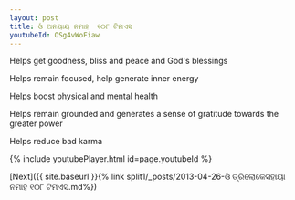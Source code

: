 ```yaml
---
layout: post
title: ଓଁ ଅନୟାୟ ନମାହ  ୧୦୮ ଟିମଏସ
youtubeId: OSg4vWoFiaw
---
```

 
 
Helps get goodness, bliss and peace and God's blessings
 
Helps remain focused, help generate inner energy 
 
Helps boost physical and mental health 
 
Helps remain grounded and generates a sense of gratitude towards the greater power 
 
Helps reduce bad karma
 
 
 
 


{% include youtubePlayer.html id=page.youtubeId %}
 
[Next]({{ site.baseurl }}{% link  split1/_posts/2013-04-26-ଓଁ ତ୍ରିଲୋକେସହାୟା ନମାହ ୧୦୮ ଟିମଏସ.md%})
 
